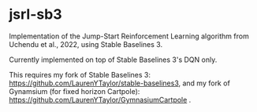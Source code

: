 # jsrl-sb3
Implementation of the Jump-Start Reinforcement Learning algorithm from Uchendu et al., 2022, using Stable Baselines 3.

Currently implemented on top of Stable Baselines 3's DQN only.

This requires my fork of Stable Baselines 3: https://github.com/LaurenYTaylor/stable-baselines3, and my fork of Gynamsium (for fixed horizon Cartpole): https://github.com/LaurenYTaylor/GymnasiumCartpole .
